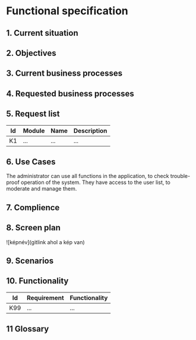 # Functional specification

## 1. Current situation

## 2. Objectives

## 3. Current business processes

## 4. Requested business processes

## 5. Request list

| Id | Module | Name | Description |
| :---: | --- | --- | --- |
| K1 | ...| ... | ... |

## 6. Use Cases

The administrator can use all functions in the application, to check trouble-proof operation of the system. They have access to the user list, to moderate and manage them.

## 7. Complience

## 8. Screen plan

![képnév](gitlink ahol a kép van)

## 9. Scenarios

## 10. Functionality

| Id | Requirement | Functionality |
| :---: | --- | --- |
| K99 | ... | ... |

## 11 Glossary
